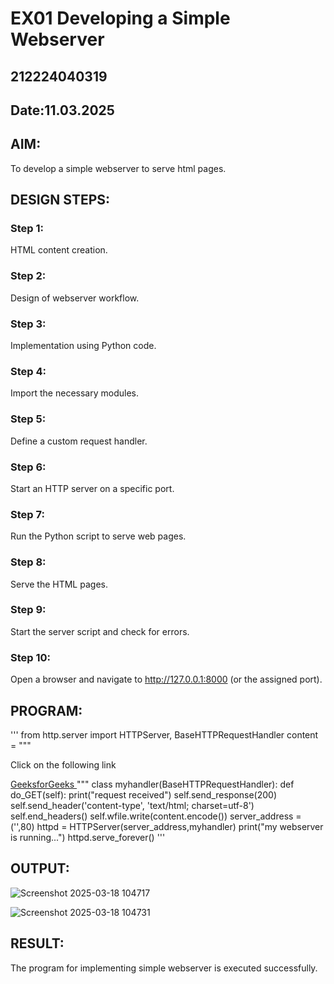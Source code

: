 # EX01 Developing a Simple Webserver
## 212224040319
## Date:11.03.2025

## AIM:
To develop a simple webserver to serve html pages.

## DESIGN STEPS:
### Step 1: 
HTML content creation.

### Step 2:
Design of webserver workflow.

### Step 3:
Implementation using Python code.

### Step 4:
Import the necessary modules.

### Step 5:
Define a custom request handler.

### Step 6:
Start an HTTP server on a specific port.

### Step 7:
Run the Python script to serve web pages.

### Step 8:
Serve the HTML pages.

### Step 9:
Start the server script and check for errors.

### Step 10:
Open a browser and navigate to http://127.0.0.1:8000 (or the assigned port).

## PROGRAM:
'''
from http.server import HTTPServer, BaseHTTPRequestHandler
content = """
<!DOCTYPE html>
<html>

<head>
    <title>HTML Links</title>
</head>

<body>
    <p>Click on the following link</p>
    <a href="https://www.geeksforgeeks.org">
        GeeksforGeeks
    </a>
</body>

</html>
"""
class myhandler(BaseHTTPRequestHandler):
    def do_GET(self):
        print("request received")
        self.send_response(200)
        self.send_header('content-type', 'text/html; charset=utf-8')
        self.end_headers()
        self.wfile.write(content.encode())
server_address = ('',80)
httpd = HTTPServer(server_address,myhandler)
print("my webserver is running...")
httpd.serve_forever()
'''


## OUTPUT:
![Screenshot 2025-03-18 104717](https://github.com/user-attachments/assets/52f5b359-a1e7-40ca-9180-cea625b3385e)

![Screenshot 2025-03-18 104731](https://github.com/user-attachments/assets/56238a4a-db08-479f-a939-b031dfab19f8)


## RESULT:
The program for implementing simple webserver is executed successfully.

